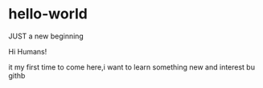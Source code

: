 # hello-world
JUST a new beginning

Hi Humans!


it my first time to come here,i want to learn something new and interest bu githb

